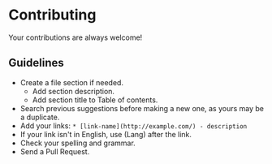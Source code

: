 # Contributing

Your contributions are always welcome!

## Guidelines

* Create a file section if needed.
  * Add section description.
  * Add section title to Table of contents.
* Search previous suggestions before making a new one, as yours may be a duplicate.
* Add your links: `* [link-name](http://example.com/) - description`
* If your link isn't in English, use (Lang) after the link.
* Check your spelling and grammar.
* Send a Pull Request.

